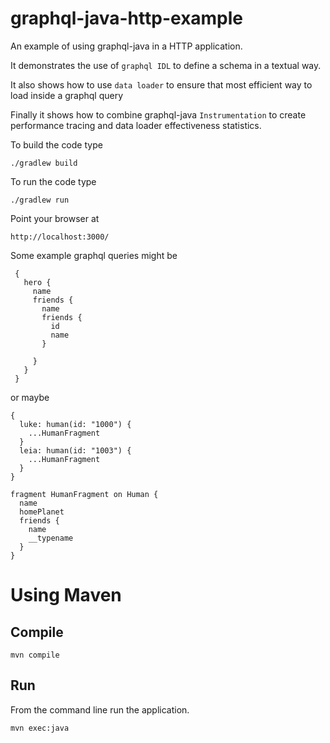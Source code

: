 # graphql-java-http-example

An example of using graphql-java in a HTTP application.

It demonstrates the use of `graphql IDL` to define a schema in a textual way.
 
It also shows how to use `data loader` to ensure that most efficient way to load
inside a graphql query

Finally it shows how to combine graphql-java `Instrumentation` to create performance tracing
and data loader effectiveness statistics.

To build the code type

    ./gradlew build
    
To run the code type    
    
    ./gradlew run
    
Point your browser at 

    http://localhost:3000/    


Some example graphql queries might be

     {
       hero {
         name
         friends {
           name
           friends {
             id
             name
           }
           
         }
       }
     }


or maybe

    {
      luke: human(id: "1000") {
        ...HumanFragment
      }
      leia: human(id: "1003") {
        ...HumanFragment
      }
    }
    
    fragment HumanFragment on Human {
      name
      homePlanet
      friends {
        name
        __typename
      }
    }

# Using Maven

## Compile

    mvn compile

## Run

From the command line run the application.

    mvn exec:java
